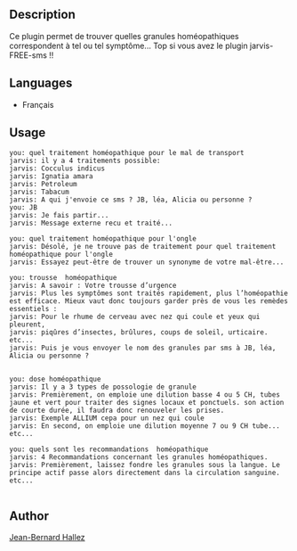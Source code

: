 ## Description
Ce plugin permet de trouver quelles granules homéopathiques correspondent à tel ou tel symptôme... Top si vous avez le plugin jarvis-FREE-sms !!

## Languages

* Français


## Usage
```
you: quel traitement homéopathique pour le mal de transport
jarvis: il y a 4 traitements possible:
jarvis: Cocculus indicus
jarvis: Ignatia amara
jarvis: Petroleum
jarvis: Tabacum
jarvis: A qui j'envoie ce sms ? JB, léa, Alicia ou personne ?
you: JB
jarvis: Je fais partir...
jarvis: Message externe recu et traité...

you: quel traitement homéopathique pour l'ongle 
jarvis: Désolé, je ne trouve pas de traitement pour quel traitement homéopathique pour l'ongle
jarvis: Essayez peut-être de trouver un synonyme de votre mal-être...

you: trousse  homéopathique
jarvis: A savoir : Votre trousse d’urgence
jarvis: Plus les symptômes sont traités rapidement, plus l’homéopathie est efficace. Mieux vaut donc toujours garder près de vous les remèdes essentiels :
jarvis: Pour le rhume de cerveau avec nez qui coule et yeux qui pleurent,
jarvis: piqûres d’insectes, brûlures, coups de soleil, urticaire.
etc...
jarvis: Puis je vous envoyer le nom des granules par sms à JB, léa, Alicia ou personne ?


you: dose homéopathique
jarvis: Il y a 3 types de possologie de granule
jarvis: Premièrement, on emploie une dilution basse 4 ou 5 CH, tubes jaune et vert pour traiter des signes locaux et ponctuels. son action de courte durée, il faudra donc renouveler les prises.
jarvis: Exemple ALLIUM cepa pour un nez qui coule
jarvis: En second, on emploie une dilution moyenne 7 ou 9 CH tube... 
etc...

you: quels sont les recommandations  homéopathique
jarvis: 4 Recommandations concernant les granules homéopathiques.
jarvis: Premièrement, laissez fondre les granules sous la langue. Le principe actif passe alors directement dans la circulation sanguine.
etc...


```

## Author
[Jean-Bernard Hallez](https://github.com/Jean-Bernard-Hallez/jarvis-homeopathie)

